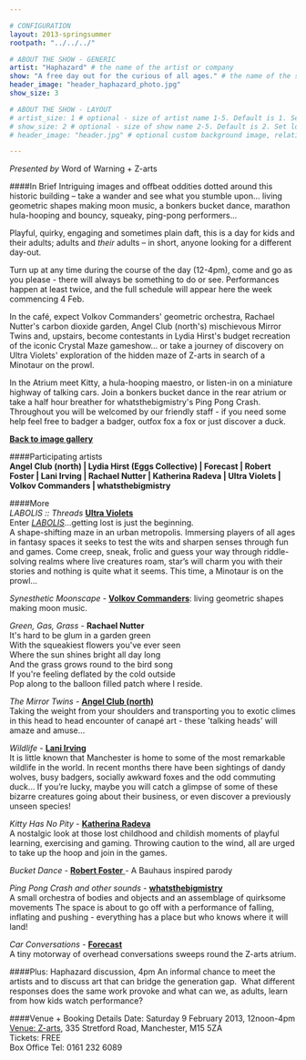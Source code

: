 ```yaml
---

# CONFIGURATION
layout: 2013-springsummer
rootpath: "../../../"

# ABOUT THE SHOW - GENERIC
artist: "Haphazard" # the name of the artist or company
show: "A free day out for the curious of all ages." # the name of the show
header_image: "header_haphazard_photo.jpg" 
show_size: 3

# ABOUT THE SHOW - LAYOUT
# artist_size: 1 # optional - size of artist name 1-5. Default is 1. Set longer names to lower values
# show_size: 2 # optional - size of show name 2-5. Default is 2. Set longer names to lower values
# header_image: "header.jpg" # optional custom background image, relative to current page

---
```

*Presented by* Word of Warning + Z-arts
          
####In Brief
Intriguing images and offbeat oddities dotted around this historic building – take a wander and see what you stumble upon... living geometric shapes making moon music, a bonkers bucket dance, marathon hula-hooping and bouncy, squeaky, ping-pong performers...    

Playful, quirky, engaging and sometimes plain daft, this is a day for kids and their adults; adults and *their* adults – in short, anyone looking for a different day-out.    

Turn up at any time during the course of the day (12-4pm), come and go as you please - there will always be something to do or see.  Performances happen at least twice, and the full schedule will appear here the week commencing 4 Feb.    

In the café, expect Volkov Commanders' geometric orchestra, Rachael Nutter's carbon dioxide garden, Angel Club (north's) mischievous Mirror Twins and, upstairs, become contestants in Lydia Hirst's budget recreation of the iconic Crystal Maze gameshow... or take a journey of discovery on Ultra Violets' exploration of the hidden maze of Z-arts in search of a Minotaur on the prowl.    

In the Atrium meet Kitty, a hula-hooping maestro, or listen-in on a miniature highway of talking cars. Join a bonkers bucket dance in the rear atrium or take a half hour breather for whatsthebigmistry's Ping Pong Crash.  Throughout you will be welcomed by our friendly staff - if you need some help feel free to badger a badger, outfox fox a fox or just discover a duck.     
  
[**Back to image gallery**](/galleries/2013-haphazard/index.html)    

####Participating artists            
**Angel Club (north) | Lydia Hirst (Eggs Collective) | Forecast | Robert Foster | Lani Irving | Rachael Nutter | Katherina Radeva | Ultra Violets | Volkov Commanders | whatsthebigmistry**    

####More    
*LABOLIS :: Threads* [**Ultra Violets**](http://www.ultraviolets.org.uk)    
Enter [*LABOLIS*](http://vimeo.com/33027206)…getting lost is just the beginning.   
A shape-shifting maze in an urban metropolis. Immersing players of all ages in fantasy spaces it seeks to test the wits and sharpen senses through fun and games. Come creep, sneak, frolic and guess your way through riddle-solving realms where live creatures roam, star’s will charm you with their stories and nothing is quite what it seems. This time, a Minotaur is on the prowl…    

*Synesthetic Moonscape* - [**Volkov Commanders**](http://www.volkovcommanders.co.uk): living geometric shapes making moon music.    
   
*Green, Gas, Grass* - **Rachael Nutter**    
It's hard to be glum in a garden green    
With the squeakiest flowers you've ever seen     
Where the sun shines bright all day long    
And the grass grows round to the bird song    
If you're feeling deflated by the cold outside    
Pop along to the balloon filled patch where I reside.    

*The Mirror Twins* - [**Angel Club (north)**](http://www.angelclubnorth.com)    
Taking the weight from your shoulders and transporting you to exotic climes in this head to head encounter of canapé art - these 'talking heads' will amaze and amuse...

*Wildlife* - [**Lani Irving**](http://laniirving.wix.com/laniirving)    
It is little known that Manchester is home to some of the most remarkable wildlife in the world. In recent months there have been sightings of dandy wolves, busy badgers, socially awkward foxes and the odd commuting duck… If you’re lucky, maybe you will catch a glimpse of some of these bizarre creatures going about their business, or even discover a previously unseen species!    

*Kitty Has No Pity* - [**Katherina Radeva**](http://www.katherinaradeva.co.uk)    
A nostalgic look at those lost childhood and childish moments of playful learning, exercising and gaming. Throwing caution to the wind, all are urged to take up the hoop and join in the games.   

*Bucket Dance* - [**Robert Foster** ](http://vimeo.com/25026289) - A Bauhaus inspired parody    

*Ping Pong Crash and other sounds* - [**whatsthebigmistry**](http://www.whatsthebigmistry.com)    
A small orchestra of bodies and objects and an assemblage of quirksome movements 
The space is about to go off with a performance of falling, inflating and pushing - everything has a place but who knows where it will land!    

*Car Conversations* - [**Forecast**](http://www.forecastdance.org/car_conversations.html)    
A tiny motorway of overhead conversations sweeps round the Z-arts atrium.    

####Plus: Haphazard discussion, 4pm
An informal chance to meet the artists and to discuss art that can bridge the generation gap.  What different responses does the same work provoke and what can we, as adults, learn from how kids watch performance?    

####Venue + Booking Details
Date: Saturday 9 February 2013, 12noon-4pm    
[Venue: Z-arts](http://www.z-arts.org/about-us/getting-here/), 335 Stretford Road, Manchester, M15 5ZA    
Tickets: FREE    
Box Office Tel: 0161 232 6089